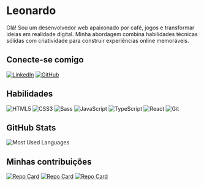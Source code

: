 # Leonardo

Olá! Sou um desenvolvedor web apaixonado por café, jogos e transformar ideias em realidade digital. Minha abordagem combina habilidades técnicas sólidas com criatividade para construir experiências online memoráveis.

## Conecte-se comigo
[![LinkedIn](https://img.shields.io/badge/LinkedIn-32CF98?style=for-the-badge&logo=linkedin&logoColor=000)](https://www.linkedin.com/in/leonardo-scalabrin-b922711b8/)
[![GitHub](https://img.shields.io/badge/GitHub-32CF98?style=for-the-badge&logo=github&logoColor=000)](https://github.com/leojscalabrin/)

## Habilidades
![HTML5](https://img.shields.io/badge/HTML5-32CF98?style=for-the-badge&logo=html5)
![CSS3](https://img.shields.io/badge/CSS3-32CF98?style=for-the-badge&logo=css3&logoColor=264CE4)
![Sass](https://img.shields.io/badge/Sass-32CF98?style=for-the-badge&logo=sass)
![JavaScript](https://img.shields.io/badge/JavaScript-32CF98?style=for-the-badge&logo=javascript)
![TypeScript](https://img.shields.io/badge/TypeScript-32CF98?style=for-the-badge&logo=typescript)
![React](https://img.shields.io/badge/React-32CF98?style=for-the-badge&logo=react)
![Git](https://img.shields.io/badge/Git-32CF98?style=for-the-badge&logo=git)

## GitHub Stats
 ![Most Used Languages](https://github-readme-stats-git-masterrstaa-rickstaa.vercel.app/api/top-langs/?username=leojscalabrin&layout=compact&bg_color=32CF98&border_color=000&title_color=000&text_color=000)

## Minhas contribuições
[![Repo Card](https://github-readme-stats.vercel.app/api/pin/?username=leojscalabrin&repo=gpt-bot&bg_color=32CF98&border_color=30A3DC&show_icons=true&icon_color=30A3DC&title_color=000&text_color=000)](https://github.com/leojscalabrin/gpt-bot)
[![Repo Card](https://github-readme-stats.vercel.app/api/pin/?username=leojscalabrin&repo=chess-game&bg_color=32CF98&border_color=30A3DC&show_icons=true&icon_color=30A3DC&title_color=000&text_color=000)](https://github.com/leojscalabrin/chess-game)
[![Repo Card](https://github-readme-stats.vercel.app/api/pin/?username=leojscalabrin&repo=jogo-da-velha&bg_color=32CF98&border_color=30A3DC&show_icons=true&icon_color=30A3DC&title_color=000&text_color=000)](https://github.com/leojscalabrin/jogo-da-velha)